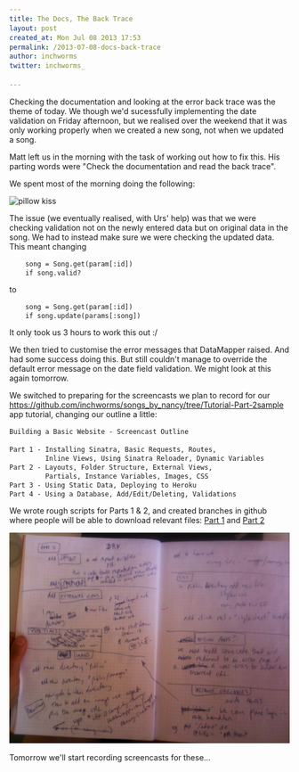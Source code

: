 ```yaml
---
title: The Docs, The Back Trace
layout: post
created_at: Mon Jul 08 2013 17:53
permalink: /2013-07-08-docs-back-trace
author: inchworms
twitter: inchworms_

---
```


Checking the documentation and looking at the error back trace was the theme of today. We though we'd sucessfully implementing the date validation on Friday afternoon, but we realised over the weekend that it was only working properly when we created a new song, not when we updated a song.

Matt left us in the morning with the task of working out how to fix this. His parting words were "Check the documentation and read the back trace".

We spent most of the morning doing the following:

<img src="http://www.kaputtmutterfischwerk.de/wp-content/uploads/2013/07/Falling-asleep-master-level.gif" alt="pillow kiss" style="width: 500px;"/>

The issue (we eventually realised, with Urs' help) was that we were checking validation not on the newly entered data but on original data in the song. We had to instead make sure we were checking the updated data. This meant changing 

		song = Song.get(param[:id])
		if song.valid?

to

		song = Song.get(param[:id])
		if song.update(params[:song])

It only took us 3 hours to work this out :/

We then tried to customise the error messages that DataMapper raised. And had some success doing this. But still couldn't manage to override the default error message on the date field validation. We might look at this again tomorrow.

We switched to preparing for the screencasts we plan to record for our https://github.com/inchworms/songs_by_nancy/tree/Tutorial-Part-2sample app tutorial, changing our outline a little:

    Building a Basic Website - Screencast Outline

    Part 1 - Installing Sinatra, Basic Requests, Routes, 
    		 Inline Views, Using Sinatra Reloader, Dynamic Variables
    Part 2 - Layouts, Folder Structure, External Views, 
    		 Partials, Instance Variables, Images, CSS
    Part 3 - Using Static Data, Deploying to Heroku
    Part 4 - Using a Database, Add/Edit/Deleting, Validations

We wrote rough scripts for Parts 1 & 2, and created branches in github where people will be able to download relevant files: [Part 1](https://github.com/inchworms/songs_by_nancy/tree/Tutorial-Part-1) and [Part 2](https://github.com/inchworms/songs_by_nancy/tree/Tutorial-Part-2)

![script](/images/script.jpg)

Tomorrow we'll start recording screencasts for these...
